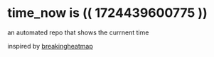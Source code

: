 # time_now is (( 1724439600775 ))

an automated repo that shows the currnent time

inspired by [breakingheatmap](https://github.com/breakingheatmap/breakingheatmap)